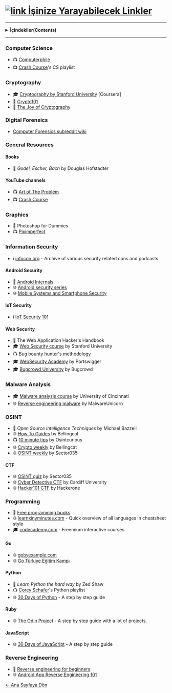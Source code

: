 # [<img src="https://i.ibb.co/LPJQsPC/link.png" alt="link" border="0"> İşinize Yarayabilecek Linkler]()
---
<details> 
  <summary><strong>İçindekiler(Contents)</summary></strong>
  <p>
   
1) [Computer Science](#source1)
2) [Cryptography](#source2)
3) [Digital Forensics](#source3)
4) [General Resources](#source4) ( [Books](#source4a), [Youtube Channels](#source4b) )
5) [Graphics](#source6)
6) [Information Security](#source7)
7) [Android Security](#source8)
8) [IoT Security](#source9)
9) [Web Security](#source10)
10) [Malware Analysis](#source11)
11) [OSINT](#source12)
12) [CTF](#source13)
13) [Programming](#source14)
14) [Go](#source15)
15) [Python](#source16)
16) [Ruby](#source17)
17) [Reverse Engineering](#source18)
  </p>
</details>

---

### Computer Science <a name="source1"></a>
  - :tv: [Computerphile](https://www.youtube.com/user/Computerphile)
  - :tv: [Crash Course](https://www.youtube.com/playlist?list=PL8dPuuaLjXtNlUrzyH5r6jN9ulIgZBpdo)'s CS playlist
### Cryptography <a name="source2"></a>
  - :mortar_board: [Cryptography by Stanford University](https://www.coursera.org/learn/crypto) [Coursera]
  - :book: [Crypto101](https://www.crypto101.io)
  - :book: [The Joy of Cryptography](https://web.engr.oregonstate.edu/~rosulekm/crypto)
### Digital Forensics <a name="source3"></a>
  - [Computer Forensics subreddit wiki](https://www.reddit.com/r/computerforensics/wiki/faq#wiki_forensics.3A_where.2Fhow_do_i_begin.3F)
### General Resources <a name="source4"></a>
#### Books <a name="source4a"></a>
  - :book: *Godel, Escher, Bach* by Douglas Hofstadter
#### YouTube channels <a name="source4b"></a>
  - :tv: [Art of The Problem](https://www.youtube.com/user/ArtOfTheProblem)
  - :tv: [Crash Course](https://www.youtube.com/user/crashcourse)
### Graphics <a name="source5"></a>
  - :book: Photoshop for Dummies
  - :tv: [Piximperfect](https://www.youtube.com/channel/UCMrvLMUITAImCHMOhX88PYQ)
### Information Security <a name="source6"></a>
  - :information_source: [infocon.org](https://infocon.org) - Archive of various security related cons and podcasts
#### Android Security <a name="source7"></a>
  - :book: [Android Internals](http://newandroidbook.com/AIvI-M-RL1.pdf)
  - :globe_with_meridians: [Android security series](https://manifestsecurity.com/android-application-security)
  - :globe_with_meridians: [Mobile Systems and Smartphone Security](https://mobisec.reyammer.io/slides)
#### IoT Security <a name="source8"></a>
  - :information_source: [IoT Security 101](https://github.com/V33RU/IoTSecurity101)
#### Web Security <a name="source9"></a>
  - :book: The Web Application Hacker's Handbook
  - :mortar_board: [Web Security course](https://www.youtube.com/playlist?list=PL1y1iaEtjSYiiSGVlL1cHsXN_kvJOOhu-) by Stanford University
  - :tv: [Bug bounty hunter's methodology](https://www.youtube.com/watch?v=Qw1nNPiH_Go)
  - :mortar_board: [WebSecurity Academy](https://portswigger.net/web-security) by Portswigger
  - :mortar_board: [Bugcrowd University](https://github.com/bugcrowd/bugcrowd_university) by Bugcrowd
### Malware Analysis <a name="source10"></a>
  - :mortar_board: [Malware analysis course](https://class.malware.re/) by University of Cincinnati
  - :globe_with_meridians: [Reverse engineering malware](https://malwareunicorn.org/#/workshops) by MalwareUnicorn 
### OSINT <a name="source11"></a>
  - :book: *Open Source Intelligence Techniques* by Michael Bazzell
  - :globe_with_meridians: [How To Guides](https://www.bellingcat.com/category/resources/how-tos/) by Bellingcat
  - :tv: [10 minute tips](https://osintcurio.us/10-minute-tips/) by Osintcurious
  - :globe_with_meridians: [Crypto weekly](https://us14.campaign-archive.com/home/?u=c435f53a5568f7951404c8a38&id=7f8ca9c380) by Bellingcat
  - :globe_with_meridians: [OSINT weekly](https://medium.com/week-in-osint) by Sector035
#### CTF <a name="source12"></a>
  - :globe_with_meridians: [OSINT quiz](https://twitter.com/Sector035/status/1211038518635614208) by Sector035
  - :globe_with_meridians: [Cyber Detective CTF](https://ctf.cybersoc.wales/) by Cardiff University
  - :globe_with_meridians: [Hacker101 CTF](https://ctf.hacker101.com/) by Hackerone
### Programming <a name="source13"></a>
  - :book: [Free programming books](https://books.goalkicker.com/)
  - :globe_with_meridians: [learnxinyminutes.com](https://learnxinyminutes.com) - Quick overview of all languages in cheatsheet style
  - :mortar_board: [codecademy.com](https://www.codecademy.com/catalog/subject/all) - Freemium interactive courses
#### Go <a name="source14"></a>
  - :globe_with_meridians: [gobyexample.com](https://gobyexample.com)
  - :globe_with_meridians: [Go Türkiye Eğitim Kampı](https://www.youtube.com/playlist?list=PLX2txCMVbkjyqrdV5TsJ5iW-bhVNeBMaq)
#### Python <a name="source15"></a>
  - :book: *Learn Python the hard way* by Zed Shaw
  - :tv: [Corey Schafer](https://www.youtube.com/playlist?list=PL-osiE80TeTt2d9bfVyTiXJA-UTHn6WwU)'s Python playlist
  - :globe_with_meridians: [30 Days of Python](https://github.com/Asabeneh/30-Days-Of-Python) - A step by step guide
#### Ruby <a name="source16"></a>
  - :globe_with_meridians: [The Odin Project](https://www.theodinproject.com/courses/ruby-programming) - A step by step guide with a lot of projects.
#### JavaScript <a name="source17"></a>
- :globe_with_meridians: [30 Days of JavaScript](https://github.com/Asabeneh/30DaysOfJavaScript) - A step by step guide
### Reverse Engineering <a name="source18"></a>
  - :book: [Reverse engineering for beginners](https://beginners.re/)
  - :globe_with_meridians: [Android App Reverse Engineering 101](https://maddiestone.github.io/AndroidAppRE)  
  
 [← Ana Sayfaya Dön](https://github.com/LuNiZz/siber-guvenlik-sss)
